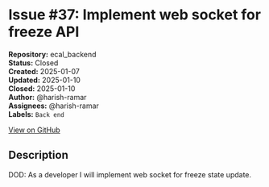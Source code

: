 # Issue #37: Implement web socket for freeze API

**Repository:** ecal_backend  
**Status:** Closed  
**Created:** 2025-01-07  
**Updated:** 2025-01-10  
**Closed:** 2025-01-10  
**Author:** @harish-ramar  
**Assignees:** @harish-ramar  
**Labels:** `Back end`  

[View on GitHub](https://github.com/Simtestlab/ecal_backend/issues/37)

## Description

DOD: As a developer I will implement web socket for freeze state update.